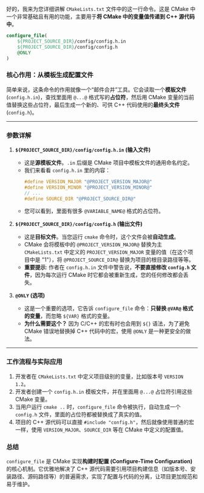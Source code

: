 好的，我来为您详细讲解 `CMakeLists.txt` 文件中的这一行命令。这是 CMake 中一个非常基础且有用的功能，主要用于**将 CMake 中的变量值传递到 C++ 源代码中**。

```cmake
configure_file(
    ${PROJECT_SOURCE_DIR}/config/config.h.in 
    ${PROJECT_SOURCE_DIR}/config/config.h 
    @ONLY
)
```

### 核心作用：从模板生成配置文件

简单来说，这条命令的作用就像一个“邮件合并”工具。它会读取一个**模板文件** (`config.h.in`)，查找里面用 `@...@` 格式写的**占位符**，然后用 CMake 变量的当前值替换这些占位符，最后生成一个新的、可供 C++ 代码使用的**最终头文件** (`config.h`)。

-----

### **参数详解**

1.  **`${PROJECT_SOURCE_DIR}/config/config.h.in` (输入文件)**

      * 这是**源模板文件**。`.in` 后缀是 CMake 项目中模板文件的通用命名约定。
      * 我们来看看 `config.h.in` 里的内容：
        ```cpp
        #define VERSION_MAJOR "@PROJECT_VERSION_MAJOR@"
        #define VERSION_MINOR "@PROJECT_VERSION_MINOR@"
        // ...
        #define SOURCE_DIR "@PROJECT_SOURCE_DIR@"
        ```
      * 您可以看到，里面有很多 `@VARIABLE_NAME@` 格式的占位符。

2.  **`${PROJECT_SOURCE_DIR}/config/config.h` (输出文件)**

      * 这是**目标文件**。当您运行 `cmake` 命令时，这个文件会被**自动生成**。
      * CMake 会将模板中的 `@PROJECT_VERSION_MAJOR@` 替换为主 `CMakeLists.txt` 中定义的 `PROJECT_VERSION_MAJOR` 变量的值（在这个项目中是 "1"），将 `@PROJECT_SOURCE_DIR@` 替换为项目的根目录路径等等。
      * **重要提示**: 作者在 `config.h.in` 文件中警告说，**不要直接修改 `config.h` 文件**，因为每次运行 CMake 时它都会被重新生成，您的任何修改都会丢失。

3.  **`@ONLY` (选项)**

      * 这是一个重要的选项，它告诉 `configure_file` 命令：**只替换 `@VAR@` 格式的变量**，而忽略 `${VAR}` 格式的变量。
      * **为什么需要这个？** 因为 C/C++ 的宏有时也会用到 `${}` 语法，为了避免 CMake 错误地替换掉 C++ 代码中的宏，使用 `@ONLY` 是一种更安全的做法。

-----

### **工作流程与实际应用**

1.  开发者在 `CMakeLists.txt` 中定义项目级别的变量，比如版本号 `VERSION 1.2`。
2.  开发者创建一个 `config.h.in` 模板文件，并在里面用 `@...@` 占位符引用这些 CMake 变量。
3.  当用户运行 `cmake ..` 时，`configure_file` 命令被执行，自动生成一个 `config.h` 文件，里面的占位符都被替换成了真实的值。
4.  项目的 C++ 源代码可以直接 `#include "config.h"`，然后就像使用普通的宏一样，使用 `VERSION_MAJOR`、`SOURCE_DIR` 等在 CMake 中定义的配置值。

### **总结**

`configure_file` 是 CMake 实现**构建时配置 (Configure-Time Configuration)** 的核心机制。它优雅地解决了 C++ 源代码需要引用项目构建信息（如版本号、安装路径、源码路径等）的普遍需求，实现了配置与代码的分离，让项目更加规范和易于维护。